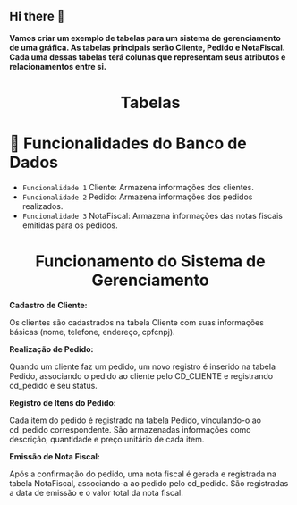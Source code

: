 ## Hi there 👋

**Vamos criar um exemplo de tabelas para um sistema de gerenciamento de uma gráfica. As tabelas principais serão Cliente, Pedido e 
NotaFiscal. Cada uma dessas tabelas terá colunas que representam seus atributos e relacionamentos entre si.**


<h1 align="center"> Tabelas </h1>

# :hammer: Funcionalidades do Banco de Dados

- `Funcionalidade 1`  Cliente: Armazena informações dos clientes.
- `Funcionalidade 2`  Pedido: Armazena informações dos pedidos realizados.
- `Funcionalidade 3`  NotaFiscal: Armazena informações das notas fiscais emitidas para os pedidos.


<h1 align="center">Funcionamento do Sistema de Gerenciamento </h1>

**Cadastro de Cliente:**

Os clientes são cadastrados na tabela Cliente com suas informações básicas (nome, telefone, endereço, cpfcnpj).

**Realização de Pedido:**

Quando um cliente faz um pedido, um novo registro é inserido na tabela Pedido, associando o pedido ao cliente pelo CD_CLIENTE e registrando cd_pedido e seu status.

**Registro de Itens do Pedido:**

Cada item do pedido é registrado na tabela Pedido, vinculando-o ao cd_pedido correspondente. São armazenadas informações como descrição, quantidade e preço unitário de cada item.

**Emissão de Nota Fiscal:**

Após a confirmação do pedido, uma nota fiscal é gerada e registrada na tabela NotaFiscal, associando-a ao pedido pelo cd_pedido. São registradas a data de emissão e o
valor total da nota fiscal.
